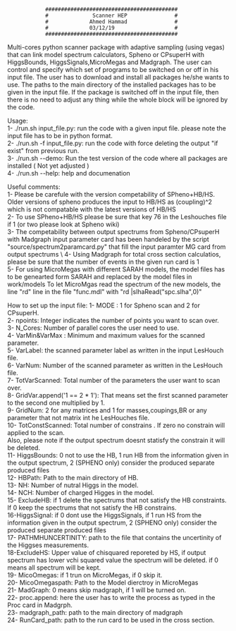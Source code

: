 


                ##########################################
                #              Scanner HEP               #
                #             Ahmed Hammad               #
                #             03/12/19                   #
                ##########################################


   
   Multi-cores python scanner package with adaptive sampling (using vegas) that can link model spectrum calculators, Spheno or CPsuperH with HiggsBounds, HiggsSignals,MicroMegas and Madgraph.
   The user can control and specify which set of programs to be switched on or off in his input file.
   The user has to download and install all packages he/she wants to use. The paths to the main directory of the installed packages has to be given in the input file.
   If the package is switched off in the input file, then there is no need to adjust any thing while the whole block will be ignored by the code.

   Usage: \
   1- ./run.sh input_file.py: run the code with a given input file. please note the input file has  to be in python format. \
   2- ./run.sh -f input_file.py: run the code with force deleting the output "if exist" from previous run. \
   3- ./run.sh --demo: Run the test version of the code where all packages are installed ( Not yet adjusted )\
   4- ./run.sh --help:  help and documenation 

   Useful comments:\
   1- Please be carefule with the version competability of SPheno+HB/HS. Older versions of spheno produces 
      the input to HB/HS as (coupling)^2 which is not compatable with the latest versions of HB/HS \
   2- To use SPheno+HB/HS please be sure that key 76 in the Leshouches file if 1 (or two please look at Spheno wiki) \
   3- The competability between output spectrums from Spheno/CPsuperH with Madgraph input parameter card has been handeled 
      by the script "source/spectrum2paramcard.py" that fill the input paramter MG card from output spectrums \ 
   4- Using Madgraph for total cross section calculatios, please be sure that the number of events in the given run card is 1 \
   5- For using MicroMegas with different SARAH models, the model files has to be genearted form SARAH and replaced by the model files in work/models
      To let MicroMgas read the spectrum of the new models, the line "rd" line in the file  "func.mdl" with  "rd             |slhaRead("spc.slha",0)"   
      
   How to set up the input file:
   1- MODE : 1 for Spheno scan and 2 for CPsuperH. \
   2- npoints:  Integer indicates the number of points you want to scan over. \
   3- N_Cores: Number of parallel cores the user need to use. \
   4- VarMin&VarMax : Minimum and maximum values for the scanned parameter. \
   5- VarLabel: the scanned parameter label as written in the input LesHouch file. \
   6- VarNum: Number of the scanned parameter as written in the LesHouch file. \
   7- TotVarScanned: Total number of the parameters the user want to scan over. \
   8- GridVar.append('1 == 2 * 1'): That means set the first scanned parameter to the second one multiplied by 1. \
   9- GridNum: 2 for any matrices and 1 for masses,coupings,BR or any parameter that not matrix int he LesHouches file. \
   10- TotConstScanned: Total number of constrains . If zero no constrain will applied to the scan. \
   Also, please note if the output spectrum doesnt statisfy the constrain it will be deleted. \
   11- HiggsBounds: 0 not to use the HB, 1 run HB from the information given in the output spectrum, 2 (SPHENO only) consider the produced separate produced files \
   12- HBPath: Path to the main directory of HB. \
   13- NH: Number of nutral Higgs in the model. \
   14- NCH: Number of charged Higges in the model. \
   15- ExcludeHB: if 1 delete the spectrums that not satisfy the HB constraints. If 0 keep the spectrums that not satisfy the HB constrains. \
   16-HiggsSignal: if 0 dont use the HiggsSignals, if 1 run HS from the information given in the output spectrum,  2 (SPHENO only) consider the produced separate produced files \
   17- PATHMHUNCERTINITY: path to the file that contains the uncertinity of the Higgses measurements. \
   18-ExcludeHS: Upper value of chisquared reporeted by HS, if output spectrum has lower vchi squared value the spectrum will be deleted.
    if 0 means all spectrum will be kept. \
    19- MicoOmegas: if 1 trun on MicroMegas, if 0 skip it. \
    20- MicoOmegaspath: Path to the Model dierctroy in MicroMegas \
    21- MadGraph: 0 means skip madgraph, if 1 will be turned on. \
    22- proc.append: here the user has to write the process as typed in the Proc card in Madgrph. \
    23- madgraph_path: path to the main directory of madgraph \
    24- RunCard_path: path to the run card to be used in the cross section. 
